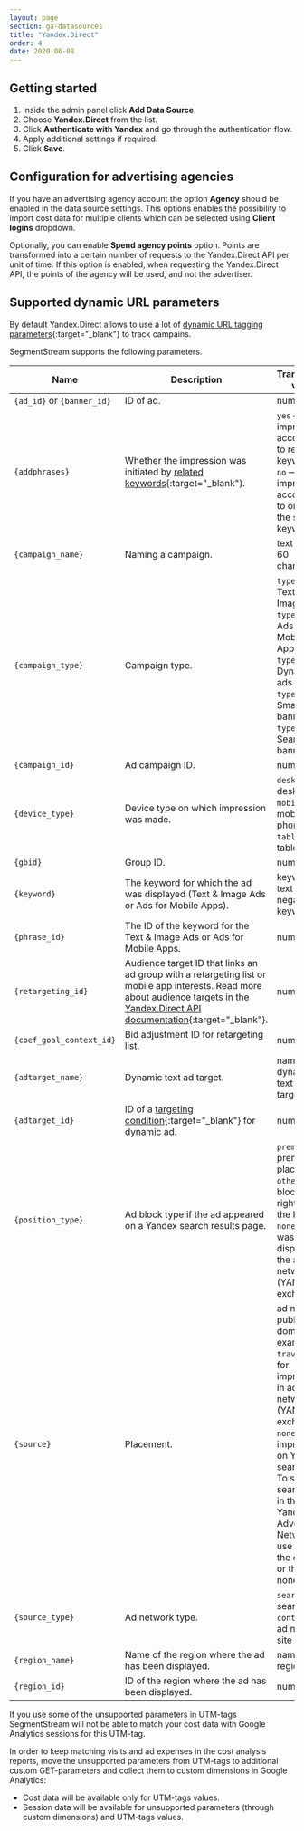 ```yaml
---
layout: page
section: ga-datasources
title: "Yandex.Direct"
order: 4
date: 2020-06-08
---
```


## Getting started

1. Inside the admin panel click **Add Data Source**.
2. Choose **Yandex.Direct** from the list.
3. Click **Authenticate with Yandex** and go through the authentication flow.
4. Apply additional settings if required.
5. Click **Save**.

## Configuration for advertising agencies

If you have an advertising agency account the option **Agency** should be enabled in the data source settings. This options enables the possibility to import cost data for multiple clients which can be selected using **Client logins** dropdown.

Optionally, you can enable **Spend agency points** option. Points are transformed into a certain number of requests to the Yandex.Direct API per unit of time. If this option is enabled, when requesting the Yandex.Direct API, the points of the agency will be used, and not the advertiser.

## Supported dynamic URL parameters

By default Yandex.Direct allows to use a lot of [dynamic URL tagging parameters](https://yandex.com/support/direct/statistics/url-tags.html){:target="_blank"} to track campains.

SegmentStream supports the following parameters.

Name|Description|Transmitted value
--- | --- | ---
`{ad_id}` or `{banner_id}` | ID of ad. | number
`{addphrases}` | Whether the impression was initiated by [related keywords](https://yandex.com/support/direct/keywords/related-keywords.html){:target="_blank"}. | `yes` — ad impression according to related keyword<br/>`no` — ad impression according to one of the source keywords
`{campaign_name}` | Naming a campaign. | text up to 60 characters
`{campaign_type}` | Campaign type. | `type1` — Text & Image ads<br/>`type2` — Ads for Mobile Apps<br/>`type3` — Dynamic ads<br/>`type4` — Smart banners<br/>`type6` — Search banner
`{campaign_id}` | Ad campaign ID. | number
`{device_type}` | Device type on which impression was made. | `desktop` — desktop<br/>`mobile` — mobile phone<br/>`tablet` — tablet
`{gbid}` | Group ID. | number
`{keyword}` | The keyword for which the ad was displayed (Text & Image Ads or Ads for Mobile Apps). | keyword text without negative keywords
`{phrase_id}` | The ID of the keyword for the Text & Image Ads or Ads for Mobile Apps. | number
`{retargeting_id}` | Audience target ID that links an ad group with a retargeting list or mobile app interests. Read more about audience targets in the [Yandex.Direct API documentation](https://yandex.ru/dev/direct/doc/dg/objects/audience-target-docpage/?ncrnd=8779){:target="_blank"}. | number
`{coef_goal_context_id}` | Bid adjustment ID for retargeting list. | number
`{adtarget_name}` | Dynamic text ad target. | name of a dynamic text ad target
`{adtarget_id}` | ID of a [targeting condition](https://yandex.com/support/direct/dynamic-text-ads/tools.html){:target="_blank"} for dynamic ad. | number
`{position_type}` | Ad block type if the ad appeared on a Yandex search results page. | `premium` — premium placement<br/>`other` — block to the right or at the bottom<br/>`none` — ad was displayed in the ad networks (YAN or ad exchanges)
`{source}` | Placement. | ad network publisher domain (for example, `travel.ru`) for impressions in ad networks (YAN or ad exchanges)<br/>`none` for impressions on Yandex search<br/>To serve on search sites in the Yandex Advertising Network, use either the domain or the value none.
`{source_type}` | Ad network type. | `search` — search site<br/>`context` — ad network site
`{region_name}` | Name of the region where the ad has been displayed. | name of the region
`{region_id}` | ID of the region where the ad has been displayed. | number

If you use some of the unsupported parameters in UTM-tags SegmentStream will not be able to match your cost data with Google Analytics sessions for this UTM-tag.

In order to keep matching visits and ad expenses in the cost analysis reports, move the unsupported parameters from UTM-tags to additional custom GET-parameters and collect them to custom dimensions in Google Analytics:

* Cost data will be available only for UTM-tags values.
* Session data will be available for unsupported parameters (through custom dimensions) and UTM-tags values.


<!--
> Attention! The [Google BigQuery](/integrations/google-bigquery) integration has to be enabled to use this feature.

## Importing data from Yandex.Direct

After enabling this data source, Yandex.Direct advertising costs information will be uploaded to BigQuery once every 24 hours.

This integration is available for both ordinary advertisers and advertising agencies.

## Connecting and configuring

The process of connecting data sources is described in detail in the [overview](https://docs.segmentstream.com/datasources/index).

![](/img/YD2.png)

After authorization you need to set the data source parameters.

(1) The name of the data source. It is displayed in the interface in the list of sources.

(2) **Import normalized costs report**  - enable normalized costs report import.

(3) **Import campaign performance report** - enable campaign performance report import, without normalizing the values ​​in the table.

(4) Take into account the VAT. If you do not check the box, the prices in the report will be exclusive of VAT.

(5) The data source belongs to the agency. See Customization for advertising agencies.

(6) Value multiplier. Multiplied by the cost in the final report.

If you use smart banners for advertising, you must fill in the parameters (7) and (8).

(7) Smart banner advertising campaign identifier.

(8) Utm parameters of the url for the smart banner are copied from the settings of the Yandex.Direct advertising account: **Editing active smart banners** → **URL parameters**.

Example: `utm_source=yandex&utm_medium=cpc&utm_campaign={campaign_id}&utm_term={ad_id}&utm_content={gbid}`

Notes:
- You must fill the url params for all smart banners.
- Using any of the `keyword`, `phrase_id`, `retargeting_id`, `adtarget_name`, `adtarget_id` substitution params in smart banners will cause the loss of `Impressions` data for all smart banner campaigns.

(9) Media context banner advertising campaign identifier.

(10) Utm parameters of the url for the media context banner are copied from the settings of the Yandex.Direct advertising account: **Editing active banners** → **Link to site**.

Example: `utm_source=yandex&utm_medium=cpc&utm_campaign={campaign_id}&utm_term={ad_id}&utm_content={gbid}`

![](/img/YD.contextBannerSetting.png)

Notes:
- You must fill the url params for all media context banners.

## Configuration for advertising agencies

When the "Agency" option is enabled, new options become available.

![](/img/YD3.png)

(1) Spend agency points. Agency points will be used to retrieve reports. Points are transformed into a certain number of requests to the Yandex.Direct API per unit of time. If this option is enabled, when requesting the Yandex.Direct API, the points of the agency will be used, and not the advertiser.

(2),(3) Yandex accounts of your advertisers. Account names are used for authorization and become part of the tables in the final reports.

---

To save and enable the data source, click "Save" (1)

![](/img/YD4.png)

Clicking "Remove" (2) will delete the data source with its options and authorization.

You can enable or disable the data source at any time (3).

The "Disconnect" button (4) is used to revoke the authorization data. The settings are saved.

## Where to get data on advertising costs

- **yandexDirectCampaignPerformance_{login}_{DATE}** - data for full campaign performance report downloaded from Yandex.Direct
- **yandexDirectCosts_{login}_{DATE}** - data for report containing information on clicks, impressions and cost in the context of advertisements

For advertising agencies, the number of tables will be a multiple of the number of advertisers connected.

## Substitution params

You can use Yandex.Direct's dynamic parameters in ad urls and smart banners. List of supported substitutions:
- `ad_id`
- `banner_id`
- `addphrases`
- `campaign_id`
- `campaign_name`
- `campaign_type`
- `device_type`
- `gbid`
- `keyword`
- `phrase_id`
- `retargeting_id`
- `coef_goal_context_id`
- `position_type`
- `source`
- `region_name`
- `region_id`
- `source_type`
- `adtarget_name`
- `adtarget_id`

Read more about dynamic parameters: [https://yandex.ru/support/direct/statistics/url-tags.html](https://yandex.ru/support/direct/statistics/url-tags.html?lang=en)


## Tables structure

**yandexDirectCosts**

Field name|Type|Mode
--- | --- | ---
cost | FLOAT | REQUIRED
clicks | INTEGER | NULLABLE
impressions | INTEGER | NULLABLE
utmTerm | STRING | NULLABLE
utmCampaign | STRING | NULLABLE
utmContent | STRING | NULLABLE
utmMedium | STRING | REQUIRED
utmSource | STRING | REQUIRED

**yandexDirectCampaignPerformance**

Field name|Type|Mode
--- | --- | ---
CampaignType | STRING | NULLABLE
MatchType | STRING | NULLABLE
Criterion | STRING | NULLABLE
Device | STRING | NULLABLE
Clicks | INTEGER | NULLABLE
Impressions | INTEGER | NULLABLE
Cost | INTEGER | NULLABLE
Placement | STRING | NULLABLE
CriterionType | STRING | NULLABLE
AdGroupId | INTEGER | NULLABLE
Date | DATE | NULLABLE
CampaignId | INTEGER | NULLABLE
CampaignName | STRING | NULLABLE
AdId | INTEGER | NULLABLE
AdNetworkType | STRING | NULLABLE
CriterionId | INTEGER | NULLABLE
MobilePlatform | STRING | NULLABLE
AdGroupName | STRING | NULLABLE
Gender | STRING | NULLABLE
LocationOfPresenceId | STRING | NULLABLE
LocationOfPresenceName | STRING | NULLABLE

-->